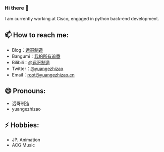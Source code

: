 ### Hi there 👋

I am currently working at Cisco, engaged in python back-end development.

## 📫 How to reach me: 
- Blog：[远哥制造](https://github.com/yuangezhizao/www)
- Bangumi：[我的所有追番](https://lab.yuangezhizao.cn/bangumi?from=1)
- Bilibili：[@远哥制造](https://space.bilibili.com/25622031)
- Twitter：[@yuangezhizao](https://twitter.com/yuangezhizao)
- Email：[root@yuangezhizao.cn](mailto:root@yuangezhizao.cn)

## 😄 Pronouns: 
- 远哥制造
- yuangezhizao

## ⚡ Hobbies: 
- JP. Animation
- ACG Music
